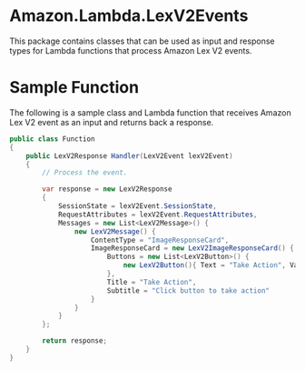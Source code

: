 # Amazon.Lambda.LexV2Events

This package contains classes that can be used as input and response types for Lambda functions that process Amazon Lex V2 events.

# Sample Function

The following is a sample class and Lambda function that receives Amazon Lex V2 event as an input and returns back a response.

```csharp
public class Function
{
    public LexV2Response Handler(LexV2Event lexV2Event)
    {
        // Process the event.

        var response = new LexV2Response
        {
            SessionState = lexV2Event.SessionState,
            RequestAttributes = lexV2Event.RequestAttributes,
            Messages = new List<LexV2Message>() { 
                new LexV2Message() {
                    ContentType = "ImageResponseCard",
                    ImageResponseCard = new LexV2ImageResponseCard() {
                        Buttons = new List<LexV2Button>() {
                            new LexV2Button(){ Text = "Take Action", Value = "takeaction" }
                        },
                        Title = "Take Action",
                        Subtitle = "Click button to take action"
                    }
                }
            }
        };

        return response;
    }
}
```
